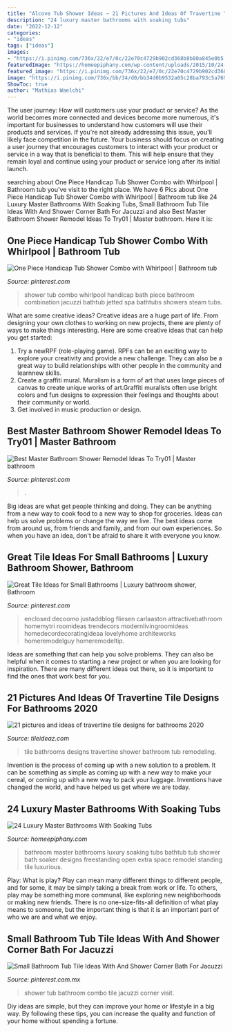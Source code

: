 ```yaml
---
title: "Alcove Tub Shower Ideas ~ 21 Pictures And Ideas Of Travertine Tile Designs For Bathrooms 2020"
description: "24 luxury master bathrooms with soaking tubs"
date: "2022-12-12"
categories:
- "ideas"
tags: ["ideas"]
images:
- "https://i.pinimg.com/736x/22/e7/0c/22e70c4729b902cd368b8b80a845e0b5.jpg"
featuredImage: "https://homeepiphany.com/wp-content/uploads/2015/10/24-Luxury-Master-Bathrooms-With-Soaking-Tubs-4.jpg"
featured_image: "https://i.pinimg.com/736x/22/e7/0c/22e70c4729b902cd368b8b80a845e0b5.jpg"
image: "https://i.pinimg.com/736x/bb/34/d0/bb34d0b9532a05c28ba793c5a7692d40.jpg"
ShowToc: true
author: "Mathias Waelchi"
---
```



The user journey: How will customers use your product or service?
As the world becomes more connected and devices become more numerous, it's important for businesses to understand how customers will use their products and services. If you're not already addressing this issue, you'll likely face competition in the future.
Your business should focus on creating a user journey that encourages customers to interact with your product or service in a way that is beneficial to them. This will help ensure that they remain loyal and continue using your product or service long after its initial launch.

	

		
searching about One Piece Handicap Tub Shower Combo with Whirlpool | Bathroom tub you've visit to the right place. We have 6 Pics about One Piece Handicap Tub Shower Combo with Whirlpool | Bathroom tub like 24 Luxury Master Bathrooms With Soaking Tubs, Small Bathroom Tub Tile Ideas With And Shower Corner Bath For Jacuzzi and also Best Master Bathroom Shower Remodel Ideas To Try01 | Master bathroom. Here it is:
		
    
## One Piece Handicap Tub Shower Combo With Whirlpool | Bathroom Tub

<img loading=lazy src="https://i.pinimg.com/736x/37/99/2b/37992b73fee544ab6cfb0bbb0fff904c--tub-shower-combo-one-piece.jpg" onerror="this.onerror=null;this.src='https://tse1.mm.bing.net/th?id=OIP.0bihPywzmdZcsnLC0rTLagHaJ4&amp;pid=15.1';" alt="One Piece Handicap Tub Shower Combo with Whirlpool | Bathroom tub">

_Source: pinterest.com_

>shower tub combo whirlpool handicap bath piece bathroom combination jacuzzi bathtub jetted spa bathtubs showers steam tubs. 

	

What are some creative ideas?
Creative ideas are a huge part of life. From designing your own clothes to working on new projects, there are plenty of ways to make things interesting. Here are some creative ideas that can help you get started: 
1. Try a newRPF (role-playing game). RPFs can be an exciting way to explore your creativity and provide a new challenge. They can also be a great way to build relationships with other people in the community and learnnew skills. 
2. Create a graffiti mural. Muralism is a form of art that uses large pieces of canvas to create unique works of art.Graffiti muralists often use bright colors and fun designs to expression their feelings and thoughts about their community or world. 
3. Get involved in music production or design.

    
## Best Master Bathroom Shower Remodel Ideas To Try01 | Master Bathroom

<img loading=lazy src="https://i.pinimg.com/736x/22/e7/0c/22e70c4729b902cd368b8b80a845e0b5.jpg" onerror="this.onerror=null;this.src='https://tse4.mm.bing.net/th?id=OIP.dJpGpbEow-IPoBkJwcrC3AHaJ-&amp;pid=15.1';" alt="Best Master Bathroom Shower Remodel Ideas To Try01 | Master bathroom">

_Source: pinterest.com_

>. 

	

Big ideas are what get people thinking and doing. They can be anything from a new way to cook food to a new way to shop for groceries. Ideas can help us solve problems or change the way we live. The best ideas come from around us, from friends and family, and from our own experiences. So when you have an idea, don't be afraid to share it with everyone you know.

    
## Great Tile Ideas For Small Bathrooms | Luxury Bathroom Shower, Bathroom

<img loading=lazy src="https://i.pinimg.com/736x/c7/cf/58/c7cf581cd735f7bebdac79405de08a1e.jpg" onerror="this.onerror=null;this.src='https://tse1.mm.bing.net/th?id=OIP.DZAITc8hQSSVyzB0KGwW7AHaJ3&amp;pid=15.1';" alt="Great Tile Ideas for Small Bathrooms | Luxury bathroom shower, Bathroom">

_Source: pinterest.com_

>enclosed decoomo justaddblog fliesen carlaaston attractivebathroom homemytri roomideas trendecors modernlivingroomideas homedecordecoratingideaa lovelyhome architeworks homeremodelguy homeremodeltip. 

	

Ideas are something that can help you solve problems. They can also be helpful when it comes to starting a new project or when you are looking for inspiration. There are many different ideas out there, so it is important to find the ones that work best for you.

    
## 21 Pictures And Ideas Of Travertine Tile Designs For Bathrooms 2020

<img loading=lazy src="https://www.tileideaz.com/wp-content/uploads/2015/08/746.jpg" onerror="this.onerror=null;this.src='https://tse2.mm.bing.net/th?id=OIP.6V6HMm7Uh-fiTaO54UScDADhEs&amp;pid=15.1';" alt="21 pictures and ideas of travertine tile designs for bathrooms 2020">

_Source: tileideaz.com_

>tile bathrooms designs travertine shower bathroom tub remodeling. 

	

Invention is the process of coming up with a new solution to a problem. It can be something as simple as coming up with a new way to make your cereal, or coming up with a new way to pack your luggage. Inventions have changed the world, and have helped us get where we are today.

    
## 24 Luxury Master Bathrooms With Soaking Tubs

<img loading=lazy src="https://homeepiphany.com/wp-content/uploads/2015/10/24-Luxury-Master-Bathrooms-With-Soaking-Tubs-4.jpg" onerror="this.onerror=null;this.src='https://tse2.mm.bing.net/th?id=OIP.Hqvl09urf-d3sAQOevOgOgHaLB&amp;pid=15.1';" alt="24 Luxury Master Bathrooms With Soaking Tubs">

_Source: homeepiphany.com_

>bathroom master bathrooms luxury soaking tubs bathtub tub shower bath soaker designs freestanding open extra space remodel standing tile luxurious. 

	

Play: What is play?
Play can mean many different things to different people, and for some, it may be simply taking a break from work or life. To others, play may be something more communal, like exploring new neighborhoods or making new friends. There is no one-size-fits-all definition of what play means to someone, but the important thing is that it is an important part of who we are and what we enjoy.

    
## Small Bathroom Tub Tile Ideas With And Shower Corner Bath For Jacuzzi

<img loading=lazy src="https://i.pinimg.com/736x/bb/34/d0/bb34d0b9532a05c28ba793c5a7692d40.jpg" onerror="this.onerror=null;this.src='https://tse4.mm.bing.net/th?id=OIP.ZHuHYhOy1lt84GADUv_6BQHaLH&amp;pid=15.1';" alt="Small Bathroom Tub Tile Ideas With And Shower Corner Bath For Jacuzzi">

_Source: pinterest.com.mx_

>shower tub bathroom combo tile jacuzzi corner visit. 

	

Diy ideas are simple, but they can improve your home or lifestyle in a big way. By following these tips, you can increase the quality and function of your home without spending a fortune.

